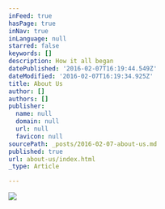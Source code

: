 ```yaml
---
inFeed: true
hasPage: true
inNav: true
inLanguage: null
starred: false
keywords: []
description: How it all began
datePublished: '2016-02-07T16:19:44.549Z'
dateModified: '2016-02-07T16:19:34.925Z'
title: About Us
author: []
authors: []
publisher:
  name: null
  domain: null
  url: null
  favicon: null
sourcePath: _posts/2016-02-07-about-us.md
published: true
url: about-us/index.html
_type: Article

---
```

![](https://the-grid-user-content.s3-us-west-2.amazonaws.com/2e045744-6ac9-486d-bc0f-f2121ff3537c.jpg)